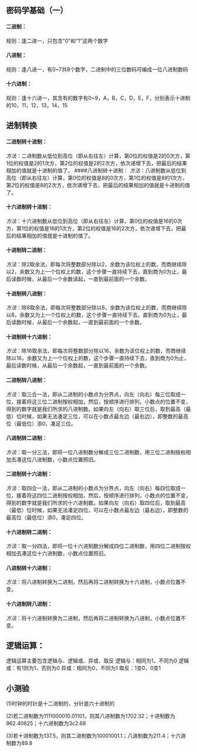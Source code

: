 ## 密码学基础（一）
#### 二进制：
规则：逢二进一，只包含"0"和“1”这两个数字
#### 八进制：
规则：逢八进一，有0~7共8个数字，二进制中的三位数码可编成一位八进制数码
#### 十六进制：
规则：逢十六进一，其含有的数字有0~9，A，B，C，D，E，F，分别表示十进制的10，11，12，13，14，15
## 进制转换
#### 二进制转十进制：
_方法_：二进制数从低位到高位（即从右往左）计算，第0位的权值是2的0次方，第1位的权值是2的1次方，第2位的权值是2的2次方，依次递增下去，把最后的结果相加的值就是十进制的值了。
####八进制转十进制：
_方法_：八进制数从低位到高位（即从右往左）计算，第0位的权值是8的0次方，第1位的权值是8的1次方，第2位的权值是8的2次方，依次递增下去，把最后的结果相加的值就是十进制的值了。
#### 十六进制转十进制：
_方法_：十六进制数从低位到高位（即从右往左）计算，第0位的权值是16的0次方，第1位的权值是16的1次方，第2位的权值是16的2次方，依次递增下去，把最后的结果相加的值就是十进制的值了。
#### 十进制转二进制：
_方法_：除2取余法，即每次将整数部分除以2，余数为该位权上的数，而商继续除以2，余数又为上一个位权上的数，这个步骤一直持续下去，直到商为0为止，最后读数时候，从最后一个余数读起，一直到最前面的一个余数。
#### 十进制转八进制：
_方法_：除8取余法，即每次将整数部分除以8，余数为该位权上的数，而商继续除以8，余数又为上一个位权上的数，这个步骤一直持续下去，直到商为0为止，最后读数时候，从最后一个余数起，一直到最前面的一个余数。
#### 十进制转十六进制：
_方法_：除16取余法，即每次将整数部分除以16，余数为该位权上的数，而商继续除以16，余数又为上一个位权上的数，这个步骤一直持续下去，直到商为0为止，最后读数时候，从最后一个余数起，一直到最前面的一个余数。
#### 二进制转八进制：
_方法_：取三合一法，即从二进制的小数点为分界点，向左（向右）每三位取成一位，接着将这三位二进制按权相加，然后，按顺序进行排列，小数点的位置不变，得到的数字就是我们所求的八进制数。如果向左（向右）取三位后，取到最高（最低）位时候，如果无法凑足三位，可以在小数点最左边（最右边），即整数的最高位（最低位）添0，凑足三位。
#### 八进制转二进制：
_方法_：取一分三法，即将一位八进制数分解成三位二进制数，用三位二进制按权相加去凑这位八进制数，小数点位置照旧。
#### 二进制转十六进制：
_方法_：取四合一法，即从二进制的小数点为分界点，向左（向右）每四位取成一位，接着将这四位二进制按权相加，然后，按顺序进行排列，小数点的位置不变，得到的数字就是我们所求的十六进制数。如果向左（向右）取四位后，取到最高（最低）位时候，如果无法凑足四位，可以在小数点最左边（最右边），即整数的最高位（最低位）添0，凑足四位。
#### 十六进制转二进制：
_方法_：取一分四法，即将一位十六进制数分解成四位二进制数，用四位二进制按权相加去凑这位十六进制数，小数点位置照旧。
#### 八进制转十六进制：
_方法_：将八进制转换为二进制，然后再将二进制转换为十六进制，小数点位置不变。
#### 十六进制转八进制：
_方法_：将十六进制转换为二进制，然后再将二进制转换为八进制，小数点位置不变。

## 逻辑运算：
逻辑运算主要包含逻辑与、逻辑或、异或、取反
逻辑与：相同为1，不同为0
逻辑或：有1则为1，否则为0
异或：相同为0，不同为1
取反：1变0，0变1

## 小测验

(1)时钟的时针是十二进制的，分针是六十进制的

(2)若二进制数为1111000010.01101，则其八进制数为1702.32；十进制数为962.40625；十六进制数为3c2.68

(3)若十进制数为137.5，则其二进制数为10001001.1；八进制数为211.4；十六进制数为89.8
